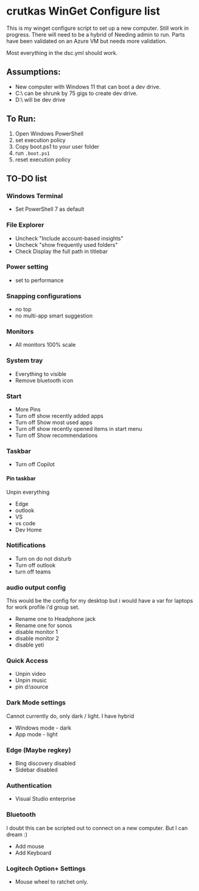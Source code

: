 # crutkas WinGet Configure list

This is my winget configure script to set up a new computer.  Still work in progress.  There will need to be a hybrid of Needing admin to run.  Parts have been validated on an Azure VM but needs more validation.

Most everything in the dsc.yml should work.

## Assumptions:

- New computer with Windows 11 that can boot a dev drive.
- C:\ can be shrunk by 75 gigs to create dev drive. 
- D:\ will be dev drive

## To Run:

1. Open Windows PowerShell
2. set execution policy
3. Copy boot.ps1 to your user folder
4. run `.boot.ps1`
5. reset execution policy

## TO-DO list

### Windows Terminal
- Set PowerShell 7 as default

### File Explorer
- Uncheck "Include account-based insights"
- Uncheck "show frequently used folders"
- Check Display the full path in titlebar

### Power setting
- set to performance

### Snapping configurations
- no top
- no multi-app smart suggestion

### Monitors
- All monitors 100% scale

### System tray
- Everything to visible
- Remove bluetooth icon

### Start
- More Pins
- Turn off show recently added apps
- Turn off Show most used apps
- Turn off show recently opened items in start menu
- Turn off Show recommendations

### Taskbar
- Turn off Copilot

#### Pin taskbar
Unpin everything
- Edge 
- outlook
- VS
- vs code
- Dev Home

### Notifications
- Turn on do not disturb
- Turn off outlook
- turn off teams

### audio output config
This would be the config for my desktop but i would have a var for laptops for work profile i'd group set.
- Rename one to Headphone jack
- Rename one for sonos
- disable monitor 1
- disable monitor 2
- disable yeti

### Quick Access
- Unpin video
- Unpin music
- pin d:\source

### Dark Mode settings
Cannot currently do, only dark / light.  I have hybrid
- Windows mode - dark
- App mode - light

### Edge  (Maybe regkey)
- Bing discovery disabled
- Sidebar disabled

### Authentication
- Visual Studio enterprise

### Bluetooth 
I doubt this can be scripted out to connect on a new computer.  But I can dream :)
- Add mouse
- Add Keyboard


### Logitech Option+ Settings
- Mouse wheel to ratchet only.
